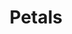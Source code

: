 ---
layout: media
title: "Petals"
tags:
  categories: 3d
blurb: ""
show_blurb: false
ads: false
share: false
show_url: false
image:
  id: 28680310813
---